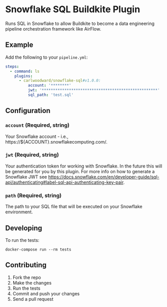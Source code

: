 # Snowflake SQL Buildkite Plugin

Runs SQL in Snowflake to allow Buildkite to become a data engineering pipeline orchestration framework like AirFlow.

## Example

Add the following to your `pipeline.yml`:

```yml
steps:
  - command: ls
    plugins:
      - carlwoodward/snowflake-sql#v1.0.0:
          account: '********'
          jwt: '***************************************************'
          sql_path: 'test.sql'
```

## Configuration

### `account` (Required, string)

Your Snowflake account - i.e., https://${ACCOUNT}.snowflakecomputing.com/.

### `jwt` (Required, string)

Your authentication token for working with Snowflake. In the future this will be generated for you by this plugin. For more info on how to generate a Snowflake JWT see https://docs.snowflake.com/en/developer-guide/sql-api/authenticating#label-sql-api-authenticating-key-pair.

### `path` (Required, string)

The path to your SQL file that will be executed on your Snowflake environment.

## Developing

To run the tests:

```shell
docker-compose run --rm tests
```

## Contributing

1. Fork the repo
2. Make the changes
3. Run the tests
4. Commit and push your changes
5. Send a pull request
